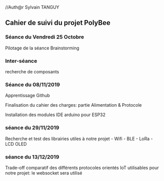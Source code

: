 //Auth@r Sylvain TANGUY


<h2> Cahier de suivi du projet PolyBee </h2>

<h3>Séance du Vendredi 25 Octobre </h3>

Pilotage de la séance Brainstorming

<h3>Inter-séance</h3>
  
recherche de composants
 
<h3>Séance du 08/11/2019 </h3>

  Apprentissage Github
  
  Finalisation du cahier des charges: partie Alimentation & Protocole
  
  Installation des modules IDE arduino pour ESP32

<h3>séance du 29/11/2019</h3>
  Recherche et test des librairies utiles à notre projet
    - Wifi
    - BLE
    - LoRa
    - LCD OLED

<h3>séance du 13/12/2019 </h3>

  Trade-off comparatif des différents protocoles orientés IoT utilisables pour notre projet: le websocket sera utilisé
  
